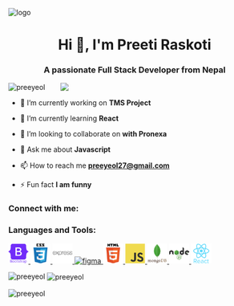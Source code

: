 ![logo](https://media.giphy.com/headers/GitHub/w8ZJLtJbmuph.gif)
<h1 align="center">Hi 👋, I'm Preeti Raskoti</h1>
<h3 align="center">A passionate Full Stack Developer from Nepal</h3>
<img align="right" width="400" src="https://i.pinimg.com/originals/f0/f0/d9/f0f0d932d6e39c7af5aa305cbd8da735.gif"/>
<p align="left"> <img src="https://komarev.com/ghpvc/?username=preeyeol&label=Profile%20views&color=0e75b6&style=flat" alt="preeyeol" /> </p>

- 🔭 I’m currently working on **TMS Project**

- 🌱 I’m currently learning **React**

- 👯 I’m looking to collaborate on **with Pronexa**

- 💬 Ask me about **Javascript**

- 📫 How to reach me **preeyeol27@gmail.com**

- ⚡ Fun fact **I am funny**

<h3 align="left">Connect with me:</h3>
<p align="left">
</p>

<h3 align="left">Languages and Tools:</h3>
<p align="left"> <a href="https://getbootstrap.com" target="_blank" rel="noreferrer"> <img src="https://raw.githubusercontent.com/devicons/devicon/master/icons/bootstrap/bootstrap-plain-wordmark.svg" alt="bootstrap" width="40" height="40"/> </a> <a href="https://www.w3schools.com/css/" target="_blank" rel="noreferrer"> <img src="https://raw.githubusercontent.com/devicons/devicon/master/icons/css3/css3-original-wordmark.svg" alt="css3" width="40" height="40"/> </a> <a href="https://expressjs.com" target="_blank" rel="noreferrer"> <img src="https://raw.githubusercontent.com/devicons/devicon/master/icons/express/express-original-wordmark.svg" alt="express" width="40" height="40"/> </a> <a href="https://www.figma.com/" target="_blank" rel="noreferrer"> <img src="https://www.vectorlogo.zone/logos/figma/figma-icon.svg" alt="figma" width="40" height="40"/> </a> <a href="https://www.w3.org/html/" target="_blank" rel="noreferrer"> <img src="https://raw.githubusercontent.com/devicons/devicon/master/icons/html5/html5-original-wordmark.svg" alt="html5" width="40" height="40"/> </a> <a href="https://developer.mozilla.org/en-US/docs/Web/JavaScript" target="_blank" rel="noreferrer"> <img src="https://raw.githubusercontent.com/devicons/devicon/master/icons/javascript/javascript-original.svg" alt="javascript" width="40" height="40"/> </a> <a href="https://www.mongodb.com/" target="_blank" rel="noreferrer"> <img src="https://raw.githubusercontent.com/devicons/devicon/master/icons/mongodb/mongodb-original-wordmark.svg" alt="mongodb" width="40" height="40"/> </a> <a href="https://nodejs.org" target="_blank" rel="noreferrer"> <img src="https://raw.githubusercontent.com/devicons/devicon/master/icons/nodejs/nodejs-original-wordmark.svg" alt="nodejs" width="40" height="40"/> </a> <a href="https://reactjs.org/" target="_blank" rel="noreferrer"> <img src="https://raw.githubusercontent.com/devicons/devicon/master/icons/react/react-original-wordmark.svg" alt="react" width="40" height="40"/> </a> </p>

<p><img align="left" src="https://github-readme-stats.vercel.app/api/top-langs?username=preeyeol&show_icons=true&locale=en&layout=compact" alt="preeyeol" /></p>

<p>&nbsp;<img align="center" src="https://github-readme-stats.vercel.app/api?username=preeyeol&show_icons=true&locale=en" alt="preeyeol" /></p>

<p><img align="center" src="https://github-readme-streak-stats.herokuapp.com/?user=preeyeol&" alt="preeyeol" /></p>
